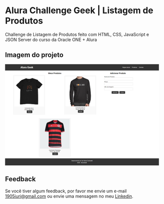 # Alura Challenge Geek | Listagem de Produtos
Challenge de Listagem de Produtos feito com HTML, CSS, JavaScript e JSON Server do curso da Oracle ONE + Alura


## Imagem do projeto

![Imagem do projeto.](https://github.com/iuricontarelli/alura-challenge-geek/blob/main/img/screencapture.png)


## Feedback

Se você tiver algum feedback, por favor me envie um e-mail 1905iuri@gmail.com ou envie uma mensagem no meu [Linkedin](https://www.linkedin.com/in/iuricontarelli/).

